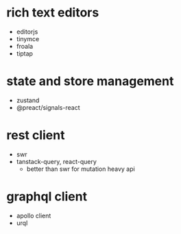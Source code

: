 # rich text editors

- editorjs
- tinymce
- froala
- tiptap

# state and store management

- zustand
- @preact/signals-react

# rest client

- swr
- tanstack-query, react-query
  - better than swr for mutation heavy api

# graphql client

- apollo client
- urql
